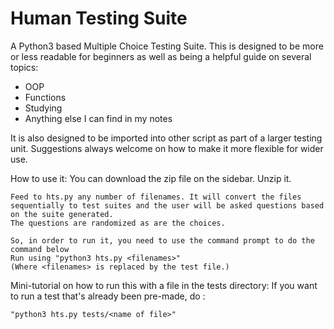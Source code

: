Human Testing Suite
=====

A Python3 based Multiple Choice Testing Suite.
This is designed to be more or less readable for beginners as well as being a helpful guide on several topics:

* OOP
* Functions
* Studying
* Anything else I can find in my notes

It is also designed to be imported into other script as part of a larger testing unit.
Suggestions always welcome on how to make it more flexible for wider use.

How to use it:
	You can download the zip file on the sidebar. Unzip it.

    Feed to hts.py any number of filenames. It will convert the files sequentially to test suites and the user will be asked questions based on the suite generated.
    The questions are randomized as are the choices.

	So, in order to run it, you need to use the command prompt to do the command below
    Run using "python3 hts.py <filenames>"
	(Where <filenames> is replaced by the test file.)

Mini-tutorial on how to run this with a file in the tests directory:
	If you want to run a test that's already been pre-made, do :

	"python3 hts.py tests/<name of file>"

